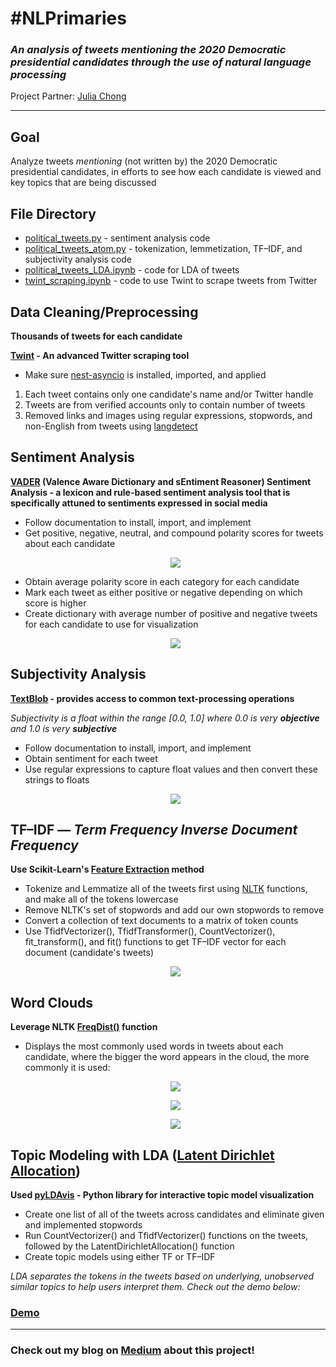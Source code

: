 # #NLPrimaries
### _An analysis of tweets mentioning the 2020 Democratic presidential candidates through the use of natural language processing_
Project Partner: [Julia Chong](https://github.com/juliachong "Julia Chong's GitHub")

---
## Goal
Analyze tweets _mentioning_ (not written by) the 2020 Democratic presidential candidates, in efforts to see how each candidate is viewed and key topics that are being discussed

## File Directory
* [political_tweets.py](https://github.com/ralterman/NLPrimaries/blob/master/political_tweets.py "political_tweets.py File") - sentiment     analysis code
* [political_tweets_atom.py](https://github.com/ralterman/NLPrimaries/blob/master/political_tweets_atom.py "political_tweets_atom.py File") - tokenization, lemmetization, TF–IDF, and subjectivity analysis code
* [political_tweets_LDA.ipynb](https://github.com/ralterman/NLPrimaries/blob/master/political_tweets_LDA.ipynb "political_tweets_LDA.ipynb File") - code for LDA of tweets
* [twint_scraping.ipynb](https://github.com/ralterman/NLPrimaries/blob/master/twint_scraping.ipynb "twint_scraping.ipynb") - code to use     Twint to scrape tweets from Twitter

## Data Cleaning/Preprocessing
__Thousands of tweets for each candidate__

__[Twint](https://github.com/twintproject/twint "Twint Documentation") - An advanced Twitter scraping tool__
* Make sure [nest-asyncio](https://pypi.org/project/nest-asyncio/ "nest-asyncio Documentation") is installed, imported, and applied
1. Each tweet contains only one candidate's name and/or Twitter handle
2. Tweets are from verified accounts only to contain number of tweets
3. Removed links and images using regular expressions, stopwords, and non-English from tweets using [langdetect](https://pypi.org/project/langdetect/ "langdetect documentation")

## Sentiment Analysis
__[VADER](https://github.com/cjhutto/vaderSentiment "VADER Documentation") (Valence Aware Dictionary and sEntiment Reasoner) Sentiment Analysis - a lexicon and rule-based sentiment analysis tool that is specifically attuned to sentiments expressed in social media__
* Follow documentation to install, import, and implement
* Get positive, negative, neutral, and compound polarity scores for tweets about each candidate
  <p align="center"><img src="https://github.com/ralterman/NLPrimaries/blob/master/images/sentiment_functions.png"></p>
* Obtain average polarity score in each category for each candidate
* Mark each tweet as either positive or negative depending on which score is higher
* Create dictionary with average number of positive and negative tweets for each candidate to use for visualization
  <p align="center"><img src="https://github.com/ralterman/NLPrimaries/blob/master/images/sentiment.png"></p>

## Subjectivity Analysis
__[TextBlob](https://textblob.readthedocs.io/en/dev/quickstart.html "TextBlob Documentation") - provides access to common text-processing operations__

_Subjectivity is a float within the range [0.0, 1.0] where 0.0 is very __objective__ and 1.0 is very __subjective___
* Follow documentation to install, import, and implement
* Obtain sentiment for each tweet
* Use regular expressions to capture float values and then convert these strings to floats
  <p align="center"><img src="https://github.com/ralterman/NLPrimaries/blob/master/images/subjectivity.png"></p>

## TF–IDF — _Term Frequency Inverse Document Frequency_
__Use Scikit-Learn's [Feature Extraction](https://scikit-learn.org/stable/modules/feature_extraction.html "TF–IDF Documentation") method__
* Tokenize and Lemmatize all of the tweets first using [NLTK](https://www.nltk.org/ "NLTK Documentation") functions, and make all of the     tokens lowercase
* Remove NLTK's set of stopwords and add our own stopwords to remove
* Convert a collection of text documents to a matrix of token counts
* Use TfidfVectorizer(), TfidfTransformer(), CountVectorizer(), fit_transform(), and fit() functions to get TF–IDF vector for each document (candidate's tweets)
  <p align="center"><img src="https://github.com/ralterman/NLPrimaries/blob/master/images/tfidf.png"></p>

## Word Clouds
__Leverage NLTK [FreqDist()](http://www.nltk.org/api/nltk.html?highlight=freqdist "FreqDist Documentation") function__
* Displays the most commonly used words in tweets about each candidate, where the bigger the word appears in the cloud, the more commonly it is used:
  <p align="center"><img src="https://github.com/ralterman/NLPrimaries/blob/master/images/wordcloudcode.png"></p>
  <p align="center"><img src="https://github.com/ralterman/NLPrimaries/blob/master/images/wordclouds1.png"></p>
  <p align="center"><img src="https://github.com/ralterman/NLPrimaries/blob/master/images/wordclouds2.png"></p>

## Topic Modeling with LDA ([Latent Dirichlet Allocation](https://en.wikipedia.org/wiki/Latent_Dirichlet_allocation "LDA Wiki"))
__Used [pyLDAvis](https://pyldavis.readthedocs.io/en/latest/readme.html "pyLDAvis Documentation") - Python library for interactive topic model visualization__
* Create one list of all of the tweets across candidates and eliminate given and implemented stopwords
* Run CountVectorizer() and TfidfVectorizer() functions on the tweets, followed by the LatentDirichletAllocation() function
* Create topic models using either TF or TF–IDF

_LDA separates the tokens in the tweets based on underlying, unobserved similar topics to help users interpret them. Check out the demo below:_
  ### [Demo](https://www.youtube.com/watch?v=TBHFkO_m1Es "LDA Demo")

---

### Check out my blog on [Medium](https://towardsdatascience.com/nlprimaries-1a97c61b223c?source=friends_link&sk=deba89ade35a4719dcf23d3f693364ef "NLPrimaries Medium Blog") about this project! 
